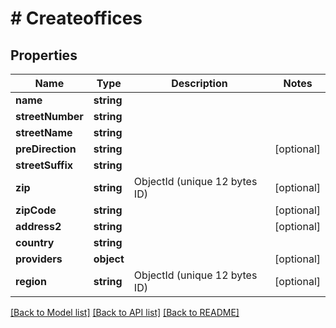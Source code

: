 # # Createoffices

## Properties

Name | Type | Description | Notes
------------ | ------------- | ------------- | -------------
**name** | **string** |  |
**streetNumber** | **string** |  |
**streetName** | **string** |  |
**preDirection** | **string** |  | [optional]
**streetSuffix** | **string** |  |
**zip** | **string** | ObjectId (unique 12 bytes ID) | [optional]
**zipCode** | **string** |  | [optional]
**address2** | **string** |  | [optional]
**country** | **string** |  |
**providers** | **object** |  | [optional]
**region** | **string** | ObjectId (unique 12 bytes ID) | [optional]

[[Back to Model list]](../../README.md#models) [[Back to API list]](../../README.md#endpoints) [[Back to README]](../../README.md)
